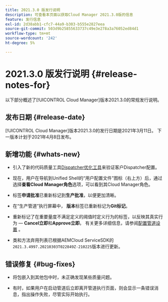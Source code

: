 ```yaml
---
title: 2021.3.0 版发行说明
description: 可查看本页面以获取Cloud Manager 2021.3.0版的信息
feature: 发行信息
exl-id: 2d38abb1-cfc7-44a9-b303-b555e2827eea
source-git-commit: 503d9b25855633737c49e3e278a3a76052ed84d1
workflow-type: tm+mt
source-wordcount: '242'
ht-degree: 5%

---
```


# 2021.3.0 版发行说明 {#release-notes-for}

以下部分概述了[!UICONTROL Cloud Manager]版本2021.3.0的常规发行说明。

## 发布日期 {#release-date}

[!UICONTROL Cloud Manager]版本2021.3.0的发行日期是2021年3月11日。
下一版本计划于2021年4月8日发布。

## 新增功能 {#whats-new}

* 引入了新的代码质量工具[Dispatcher优化工具](https://experienceleague.adobe.com/docs/experience-manager-cloud-manager/using/how-to-use/custom-code-quality-rules.html?lang=en#dispatcher-optimization-tool-rules)来验证客户Dispatcher配置。

* 现在，用户在导航到Unified Shell的“用户配置文件”图标（右上方）后，通过选择&#x200B;**查看Cloud Manager角色**&#x200B;选项，可以看到其Cloud Manager角色。

* 标签&#x200B;**申请批准**&#x200B;已重新标记到&#x200B;**生产批准**，以便更加清晰。

* 在“生产管道”执行屏幕中， **版本**&#x200B;标签已重新标记为&#x200B;**Git标记**。

* 重新标记了在重要量度不满足定义的阈值时定义行为的标签，以反映其真实行为 — **Cancel立即**&#x200B;和&#x200B;**Approve立即**。 有关更多详细信息，请参阅[配置管道设置](https://experienceleague.adobe.com/docs/experience-manager-cloud-manager/using/how-to-use/configuring-pipeline.html?lang=en#configuring-the-pipeline-settings-from-cloud-manager) 。

* 类和方法弃用列表已根据AEMCloud ServiceSDK的`2021.3.4997.20210303T022849Z-210225`版本进行更新。

## 错误修复 {#bug-fixes}

* 将包嵌入到其他包中时，未正确发现某些质量问题。

* 有时，如果用户在启动管道后立即离开管道执行页面，则会显示一条错误消息，指出操作失败，尽管实际开始执行。
